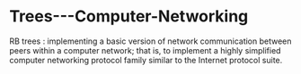 # Trees---Computer-Networking
RB trees :  implementing a basic version of network communication between peers within a computer network; that is, to implement a highly simplified computer networking protocol family similar to the Internet protocol suite.
